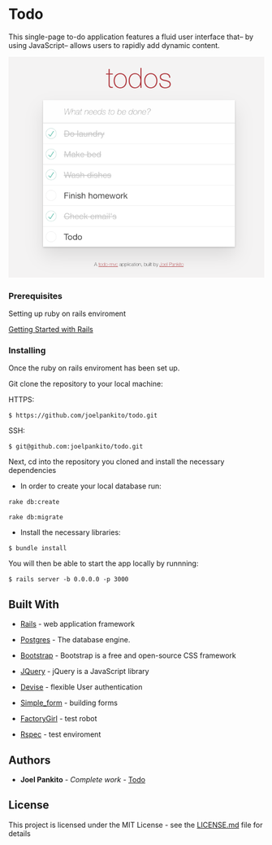 # Todo

This single-page to-do application features a fluid user interface that– by using JavaScript– allows users to rapidly add dynamic content.

![todo](/app/assets/images/todo.png)


### Prerequisites

Setting up ruby on rails enviroment

[Getting Started with Rails](https://guides.rubyonrails.org/v5.0/getting_started.html)

### Installing

Once the ruby on rails enviroment has been set up.

Git clone the repository to your local machine:

HTTPS:
```
$ https://github.com/joelpankito/todo.git
```
SSH:
```
$ git@github.com:joelpankito/todo.git

```
Next, cd into the repository you cloned and install the necessary dependencies 
* In order to create your local database run:
```
rake db:create
```
```
rake db:migrate
```
* Install the necessary libraries:
```
$ bundle install
```
You will then be able to start the app locally by runnning:
```
$ rails server -b 0.0.0.0 -p 3000
```


## Built With

* [Rails](https://rubyonrails.org/) - web application framework

* [Postgres](https://www.postgresql.org/) - The database engine.

* [Bootstrap](https://getbootstrap.com/) - Bootstrap is a free and open-source CSS framework

* [JQuery](https://jquery.com/) - jQuery is a JavaScript library 

* [Devise](https://github.com/heartcombo/devise) - flexible User authentication 

* [Simple_form](https://github.com/heartcombo/simple_form) - building forms

* [FactoryGirl](https://github.com/thoughtbot/factory_bot) - test robot

* [Rspec](https://github.com/rspec/rspec-rails) - test enviroment

## Authors

* **Joel Pankito** - *Complete work* - [Todo](https://github.com/joelpankito)

## License

This project is licensed under the MIT License - see the [LICENSE.md](LICENSE.md) file for details
